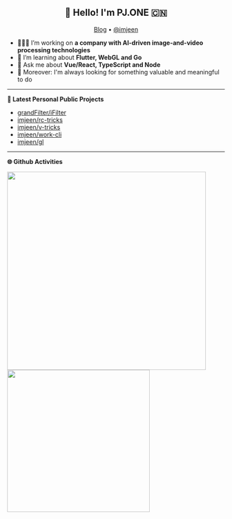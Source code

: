 <h2 align="center">👋 Hello! I'm PJ.ONE 🇨🇳</h2>

<p align="center">
  <a href="https://imjeen.github.io">Blog</a> •
  <a href="https://github.com/imjeen">@imjeen</a>
</p>

- 🧑🏻‍💻 I’m working on **a company with AI-driven image-and-video processing technologies**
- 🌴 I’m learning about **Flutter, WebGL and Go**
- 💬 Ask me about **Vue/React, TypeScript and Node**
- 🐳 Moreover: I'm always looking for something valuable and meaningful to do

-------

**📝 Latest Personal Public Projects**

<!-- PROJECT-LIST:START -->
- [grandFilter/iFilter](https://github.com/grandFilter/iFilter)
- [imjeen/rc-tricks](https://github.com/imjeen/rc-tricks)
- [imjeen/v-tricks](https://github.com/imjeen/v-tricks)
- [imjeen/work-cli](https://github.com/imjeen/work-cli)
- [imjeen/gl](https://github.com/imjeen/gl)
<!-- PROJECT-LIST:END -->

-------

**🌐 Github Activities**

<p>
<img align="left" width="460" src="https://github-readme-stats.vercel.app/api?username=imjeen&custom_title=imjeen's Github Stats&theme=graywhite&hide_border=true&disable_animations=false"/> <img align="left" width="330" src="https://github-readme-stats.vercel.app/api/top-langs/?username=imjeen&layout=compact&theme=graywhite&hide_border=true"/>
</p>
